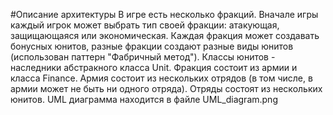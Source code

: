 #Описание архитектуры
В игре есть несколько фракций. Вначале игры 
каждый игрок может выбрать тип своей фракции: 
атакующая, защищающаяся или экономическая. 
Каждая фракция может создавать бонусных юнитов, 
разные фракции создают разные виды юнитов 
(использован паттерн "Фабричный метод"). 
Классы юнитов - наследники абстракного класса 
Unit. Фракция состоит из армии и класса Finance. 
Армия состоит из нескольких отрядов 
(в том числе, в армии может не быть ни одного 
отряда). Отряды состоят из нескольких юнитов. 
UML диаграмма находится в файле UML_diagram.png